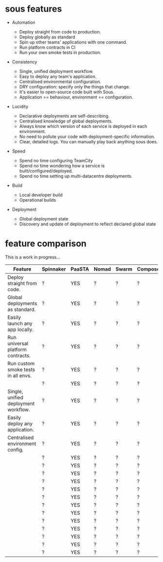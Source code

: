 # sous features

- Automation
  - Deploy straight from code to production.
  - Deploy globally as standard
  - Spin up other teams' applications with one command.
  - Run platform contracts in CI
  - Run your own smoke tests in production.
- Consistency
  - Single, unified deployment workflow.
  - Easy to deploy any team's application.
  - Centralised environmental configuration.
  - DRY configuration: specify only the things that change.
  - It's easier to open-source code built with Sous.
  - Application == behaviour, environment == configuration.
- Lucidity
  - Declarative deployments are self-describing.
  - Centralised knowledge of global deployments.
  - Always know which version of each service is deployed in each environment.
  - No need to pollute your code with deployment-specific information.
  - Clear, detailed logs. You can manually play back anything sous does.
- Speed
  - Spend no time configuring TeamCity
  - Spend no time wondering how a service is built/configured/deployed.
  - Spend no time setting up multi-datacentre deployments.

- Build
  - Local developer build
  - Operational builds
- Deployment
  - Global deployment state
  - Discovery and update of deployment to reflect declared global state

# feature comparison

This is a work in progress...

| Feature                              | Spinnaker | PaaSTA | Nomad | Swarm | Compose | Otto | Sous |
| ---                                  | ---       | ---    | ---   | ---   | ---     | ---  | ---  |
| Deploy straight from code.           | ?         | YES    | ?     | ?     | ?       | ?    | YES  |
| Global deployments as standard.      | ?         | YES    | ?     | ?     | ?       | ?    | YES  |
| Easily launch any app locally.       | ?         | YES    | ?     | ?     | ?       | ?    | YES  |
| Run universal platform contracts.    | ?         | YES    | ?     | ?     | ?       | ?    | YES  |
| Run custom smoke tests in all envs.  | ?         | YES    | ?     | ?     | ?       | ?    | YES  |
|                                      | ?         | YES    | ?     | ?     | ?       | ?    | YES  |
| Single, unified deployment workflow. | ?         | YES    | ?     | ?     | ?       | ?    | YES  |
| Easily deploy any application.       | ?         | YES    | ?     | ?     | ?       | ?    | YES  |
| Centralised environment config.      | ?         | YES    | ?     | ?     | ?       | ?    | YES  |
|                                      | ?         | YES    | ?     | ?     | ?       | ?    | YES  |
|                                      | ?         | YES    | ?     | ?     | ?       | ?    | YES  |
|                                      | ?         | YES    | ?     | ?     | ?       | ?    | YES  |
|                                      | ?         | YES    | ?     | ?     | ?       | ?    | YES  |
|                                      | ?         | YES    | ?     | ?     | ?       | ?    | YES  |
|                                      | ?         | YES    | ?     | ?     | ?       | ?    | YES  |
|                                      | ?         | YES    | ?     | ?     | ?       | ?    | YES  |
|                                      | ?         | YES    | ?     | ?     | ?       | ?    | YES  |
|                                      | ?         | YES    | ?     | ?     | ?       | ?    | YES  |
|                                      | ?         | YES    | ?     | ?     | ?       | ?    | YES  |
|                                      | ?         | YES    | ?     | ?     | ?       | ?    | YES  |
|                                      | ?         | YES    | ?     | ?     | ?       | ?    | YES  |
|                                      | ?         | YES    | ?     | ?     | ?       | ?    | YES  |
